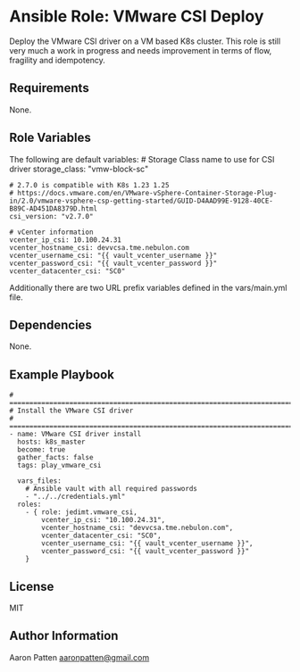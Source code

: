Ansible Role: VMware CSI Deploy
=========

Deploy the VMware CSI driver on a VM based K8s cluster. This role is still very much a work in progress and needs improvement in terms of flow, fragility and idempotency.

Requirements
------------

None.

Role Variables
--------------

The following are default variables:
    # Storage Class name to use for CSI driver
    storage_class: "vmw-block-sc"

    # 2.7.0 is compatible with K8s 1.23 1.25
    # https://docs.vmware.com/en/VMware-vSphere-Container-Storage-Plug-in/2.0/vmware-vsphere-csp-getting-started/GUID-D4AAD99E-9128-40CE-B89C-AD451DA8379D.html
    csi_version: "v2.7.0"

    # vCenter information
    vcenter_ip_csi: 10.100.24.31
    vcenter_hostname_csi: devvcsa.tme.nebulon.com
    vcenter_username_csi: "{{ vault_vcenter_username }}"
    vcenter_password_csi: "{{ vault_vcenter_password }}"
    vcenter_datacenter_csi: "SC0"

Additionally there are two URL prefix variables defined in the vars/main.yml file.

Dependencies
------------

None.

Example Playbook
----------------

    # ===========================================================================
    # Install the VMware CSI driver
    # ===========================================================================
    - name: VMware CSI driver install
      hosts: k8s_master
      become: true
      gather_facts: false
      tags: play_vmware_csi

      vars_files:
        # Ansible vault with all required passwords
        - "../../credentials.yml"
      roles:
        - { role: jedimt.vmware_csi,
            vcenter_ip_csi: "10.100.24.31",
            vcenter_hostname_csi: "devvcsa.tme.nebulon.com",
            vcenter_datacenter_csi: "SC0",
            vcenter_username_csi: "{{ vault_vcenter_username }}",
            vcenter_password_csi: "{{ vault_vcenter_password }}"
        }

License
-------

MIT

Author Information
------------------

Aaron Patten
aaronpatten@gmail.com

